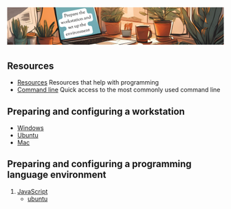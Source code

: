 # ![install - 2025](./Assets/images/home-heders.png)

## Resources

* [Resources](/Assets/things/Resources.md) Resources that help with programming
* [Command line](/Assets/things/most-used-command-line.md) Quick access to the most commonly used command line
<!--
## Basic tools

* [VScode](/Vscode/README.md)
* [Github](/Github/README.md)
-->
## Preparing and configuring a workstation

* [Windows](./Windows)
* [Ubuntu](./Ubuntu)
* [Mac](./Mac)

## Preparing and configuring a programming language environment

1. [JavaScript](#install---2025)
   - [ubuntu](/Assets/things/javascript-environment.md#configuring-ubuntu)


